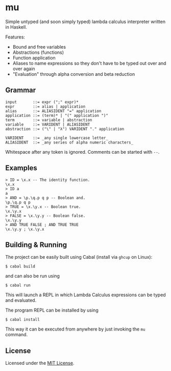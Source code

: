 # mu

Simple untyped (and soon simply typed) lambda calculus interpreter written in Haskell.

Features:
* Bound and free variables
* Abstractions (functions)
* Function application
* Aliases to name expressions so they don't have to be typed out over and over again
* "Evaluation" through alpha conversion and beta reduction

## Grammar
```
input       ::= expr (";" expr)*
expr        ::= alias | application
alias       ::= ALIASIDENT "=" application
application ::= (term)* | "(" application ")"
term        ::= variable | abstraction
variable    ::= VARIDENT | ALIASIDENT
abstraction ::= ("\" | "λ") VARIDENT "." application

VARIDENT    ::= _any single lowercase letter_
ALIASIDENT  ::= _any series of alpha numeric characters_
```

Whitespace after any token is ignored.
Comments can be started with `--`.

## Examples

```
> ID = \x.x -- The identity function.
\x.x
> ID a
a
> AND = \p.\q.p q p -- Boolean and.
\p.\q.p q p
> TRUE = \x.\y.x -- Boolean true.
\x.\y.x
> FALSE = \x.\y.y -- Boolean false.
\x.\y.y
> AND TRUE FALSE ; AND TRUE TRUE
\x.\y.y ; \x.\y.x
```

## Building & Running

The project can be easily built using Cabal (install via `ghcup` on Linux):
```
$ cabal build
```
and can also be run using
```
$ cabal run
```

This will launch a REPL in which Lambda Calculus expressions can be typed and evaluated.

The program REPL can be installed by using
```
$ cabal install
```
This way it can be executed from anywhere by just invoking the `mu` command. 

## License

Licensed under the [MIT License](./LICENSE).
